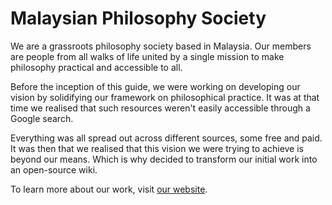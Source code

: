 # Malaysian Philosophy Society

We are a grassroots philosophy society based in Malaysia. Our members are people from all walks of life united by a single mission to make philosophy practical and accessible to all.&#x20;

Before the inception of this guide, we were working on developing our vision by solidifying our framework on philosophical practice. It was at that time we realised that such resources weren't easily accessible through a Google search.&#x20;

Everything was all spread out across different sources, some free and paid. It was then that we realised that this vision we were trying to achieve is beyond our means. Which is why decided to transform our initial work into an open-source wiki.&#x20;

To learn more about our work, visit [our website](https://myphilsoc.com).
